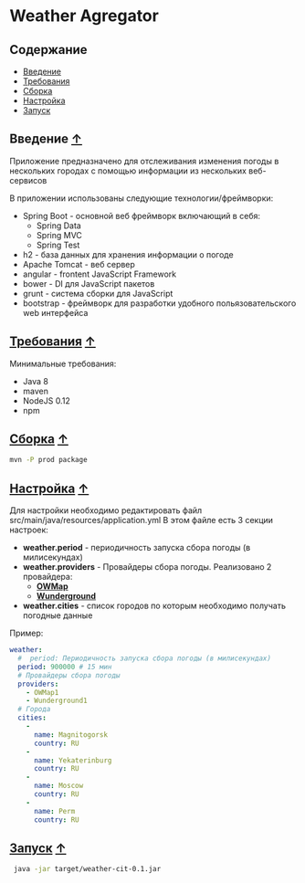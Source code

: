 # Weather Agregator

<a name="top"/>

## <a name="toc">Содержание</a>
 - [Введение](#introduction)
 - [Требования](#requirements)
 - [Сборка](#package)
 - [Настройка](#setup)
 - [Запуск](#run)
 
 
 ## <a name="introduction">Введение</a> [&#8593;](#top)
 
 Приложение предназначено для отслеживания изменения погоды в нескольких городах с помощью информации из нескольких веб-сервисов
 
 В приложении использованы следующие технологии/фреймворки:
 * Spring Boot - основной веб фреймворк включающий в себя:
    - Spring Data
    - Spring MVC
    - Spring Test
 * h2 - база данных для хранения информации о погоде
 * Apache Tomcat - веб сервер
 * angular - frontent JavaScript Framework
 * bower - DI для JavaScript пакетов
 * grunt - система сборки для JavaScript
 * bootstrap - фреймворк для разработки удобного польязовательского web интерфейса
 
 ## <a href="requirements">Требования</a> [&#8593;](#top)
 
 Минимальные требования:
 - Java 8
 - maven
 - NodeJS 0.12
 - npm
 
 ## <a href="package">Сборка</a> [&#8593;](#top)
 ```bash 
 mvn -P prod package
 ```
 
 ## <a href="setup">Настройка</a> [&#8593;](#top)
 Для настройки необходимо редактировать файл src/main/java/resources/application.yml
 В этом файле есть 3 секции настроек:
 - **weather.period** - периодичность запуска сбора погоды (в милисекундах)
 - **weather.providers** - Провайдеры сбора погоды. Реализовано 2 провайдера:
    - [**OWMap**](http://openweathermap.org)
    - [**Wunderground**](http://wunderground.com)
 - **weather.cities** - список городов по которым необходимо получать погодные данные
 
 Пример:
 ```yaml
 weather:
   #  period: Периодичность запуска сбора погоды (в милисекундах)
   period: 900000 # 15 мин
   # Провайдеры сбора погоды
   providers:
     - OWMap1
     - Wunderground1
   # Города
   cities:
     -
       name: Magnitogorsk
       country: RU
     -
       name: Yekaterinburg
       country: RU
     -
       name: Moscow
       country: RU
     -
       name: Perm
       country: RU
 ```
 
 ## <a href="run">Запуск</a> [&#8593;](#top)
 ```bash 
  java -jar target/weather-cit-0.1.jar
  ```
  